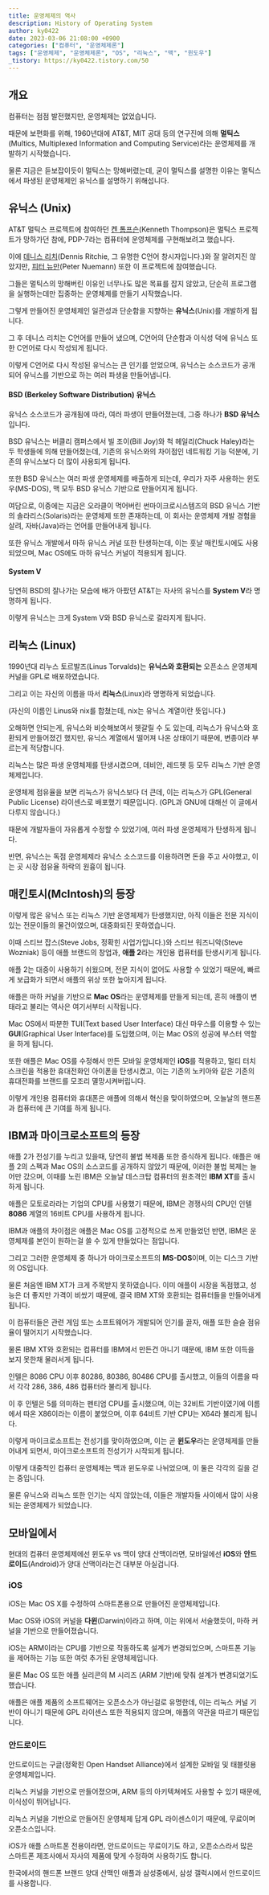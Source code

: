 ```yaml
---
title: 운영체제의 역사
description: History of Operating System
author: ky0422
date: 2023-03-06 21:08:00 +0900
categories: ["컴퓨터", "운영체제론"]
tags: ["운영체제", "운영체제론", "OS", "리눅스", "맥", "윈도우"]
_tistory: https://ky0422.tistory.com/50
---
```


## 개요

컴퓨터는 점점 발전했지만, 운영체제는 없었습니다.

때문에 보편화를 위해, 1960년대에 AT&T, MIT 공대 등의 연구진에 의해 **멀틱스**(Multics, Multiplexed Information and Computing Service)라는 운영체제를 개발하기 시작했습니다.

물론 지금은 듣보잡이듯이 멀틱스는 망해버렸는데, 굳이 멀틱스를 설명한 이유는 멀틱스에서 파생된 운영체제인 유닉스를 설명하기 위해섭니다.

## 유닉스 (Unix)

AT&T 멀틱스 프로젝트에 참여하던 [켄 톰프슨](https://en.wikipedia.org/wiki/Ken_Thompson)(Kenneth Thompson)은 멀틱스 프로젝트가 망하가던 참에, PDP-7라는 컴퓨터에 운영체제를 구현해보려고 했습니다.

이에 [데니스 리치](https://en.wikipedia.org/wiki/Dennis_Ritchie)(Dennis Ritchie, 그 유명한 C언어 창시자입니다.)와 잘 알려지진 않았지만, [피터 뉴만](https://en.wikipedia.org/wiki/Peter_G._Neumann)(Peter Nuemann) 또한 이 프로젝트에 참여했습니다.

그들은 멀틱스의 망해버린 이유인 너무나도 많은 목표를 잡지 않았고, 단순히 프로그램을 실행하는데만 집중하는 운영체제를 만들기 시작했습니다.

그렇게 만들어진 운영체제인 일관성과 단순함을 지향하는 **유닉스**(Unix)를 개발하게 됩니다.

그 후 데니스 리치는 C언어를 만들어 냈으며, C언어의 단순함과 이식성 덕에 유닉스 또한 C언어로 다시 작성되게 됩니다.

이렇게 C언어로 다시 작성된 유닉스는 큰 인기를 얻었으며, 유닉스는 소스코드가 공개되어 유닉스를 기반으로 하는 여러 파생을 만들어냅니다.

#### BSD (Berkeley Software Distribution) 유닉스

유닉스 소스코드가 공개됨에 따라, 여러 파생이 만들어졌는데, 그중 하나가 **BSD 유닉스**입니다.

BSD 유닉스는 버클리 캠퍼스에서 빌 조이(Bill Joy)와 척 헤일리(Chuck Haley)라는 두 학생들에 의해 만들어졌는데, 기존의 유닉스와의 차이점인 네트워킹 기능 덕분에, 기존의 유닉스보다 더 많이 사용되게 됩니다.

또한 BSD 유닉스는 여러 파생 운영체제를 배출하게 되는데, 우리가 자주 사용하는 윈도우(MS-DOS), 맥 모두 BSD 유닉스 기반으로 만들어지게 됩니다.

여담으로, 이중에는 지금은 오라클이 먹어버린 썬마이크로시스템즈의 BSD 유닉스 기반의 솔라리스(Solaris)라는 운영체제 또한 존재하는데, 이 회사는 운영체제 개발 경험을 살려, 자바(Java)라는 언어를 만들어내게 됩니다.

또한 유닉스 개발에서 마하 유닉스 커널 또한 탄생하는데, 이는 훗날 매킨토시에도 사용되었으며, Mac OS에도 마하 유닉스 커널이 적용되게 됩니다.

#### System V

당연히 BSD의 잘나가는 모습에 배가 아팠던 AT&T는 자사의 유닉스를 **System V**라 명명하게 됩니다.

이렇게 유닉스는 크게 System V와 BSD 유닉스로 갈라지게 됩니다.

## 리눅스 (Linux)

1990년대 리누스 토르발즈(Linus Torvalds)는 **유닉스와 호환되는** 오픈소스 운영체제 커널을 GPL로 배포하였습니다.

그리고 이는 자신의 이름을 따서 **리눅스**(Linux)라 명명하게 되었습니다.

(자신의 이름인 Linus와 nix를 합쳤는데, nix는 유닉스 계열이란 뜻입니다.)

오해하면 안되는게, 유닉스와 비슷해보여서 헷갈릴 수 도 있는데, 리눅스가 유닉스와 호환되게 만들어졌긴 했지만, 유닉스 계열에서 떨어져 나온 상태이기 때문에, 변종이라 부르는게 적당합니다.

리눅스는 많은 파생 운영체제를 탄생시켰으며, 데비안, 레드헷 등 모두 리눅스 기반 운영체제입니다.

운영체제 점유율을 보면 리눅스가 유닉스보다 더 큰데, 이는 리눅스가 GPL(General Public License) 라이센스로 배포했기 때문입니다. (GPL과 GNU에 대해선 이 글에서 다루지 않습니다.)

때문에 개발자들이 자유롭게 수정할 수 있었기에, 여러 파생 운영체제가 탄생하게 됩니다.

반면, 유닉스는 독점 운영체제라 유닉스 소스코드를 이용하려면 돈을 주고 사야했고, 이는 곳 시장 점유율 하락의 원흉이 됩니다.

## 매킨토시(McIntosh)의 등장

이렇게 많은 유닉스 또는 리눅스 기반 운영체제가 탄생했지만, 아직 이들은 전문 지식이 있는 전문이들의 물건이였으며, 대중화되진 못하였습니다.

이때 스티브 잡스(Steve Jobs, 정확힌 사업가입니다.)와 스티브 워즈니악(Steve Wozniak) 등이 애플 브랜드의 창업과, **애플 2**라는 개인용 컴퓨터를 탄생시키게 됩니다.

애플 2는 대중이 사용하기 쉬웠으며, 전문 지식이 없어도 사용할 수 있었기 때문에, 빠르게 보급화가 되면서 애플의 위상 또한 높아지게 됩니다.

애플은 마하 커널을 기반으로 **Mac OS**라는 운영체제를 만들게 되는데, 흔히 애플이 변태라고 불리는 역사은 여기서부터 시작됩니다.

Mac OS에서 따분한 TUI(Text based User Interface) 대신 마우스를 이용할 수 있는 **GUI**(Graphical User Interface)를 도입했으며, 이는 Mac OS의 성공에 부스터 역할을 하게 됩니다.

또한 애플은 Mac OS를 수정해서 만든 모바일 운영체제인 **iOS**를 적용하고, 멀티 터치 스크린을 적용한 휴대전화인 아이폰을 탄생시켰고, 이는 기존의 노키아와 같은 기존의 휴대전화를 브랜드를 모조리 멸망시켜버립니다.

이렇게 개인용 컴퓨터와 휴대폰은 애플에 의해서 혁신을 맞이하였으며, 오늘날의 핸드폰과 컴퓨터에 큰 기여를 하게 됩니다.

## IBM과 마이크로소프트의 등장

애플 2가 전성기를 누리고 있을때, 당연히 불법 복제품 또한 증식하게 됩니다. 애플은 애플 2의 스펙과 Mac OS의 소스코드를 공개하지 않았기 때문에, 이러한 불법 복제는 늘어만 갔으며, 이때를 노린 IBM은 오늘날 데스크탑 컴퓨터의 원초격인 **IBM XT**를 출시하게 됩니다.

애플은 모토로라라는 기업의 CPU를 사용했기 때문에, IBM은 경쟁사의 CPU인 인텔 **8086** 계열의 16비트 CPU를 사용하게 됩니다.

IBM과 애플의 차이점은 애플은 Mac OS를 고정적으로 쓰게 만들었던 반면, IBM은 운영체제를 본인이 원하는걸 쓸 수 있게 만들었다는 점입니다.

그리고 그러한 운영체제 중 하나가 마이크로소프트의 **MS-DOS**이며, 이는 디스크 기반의 OS입니다.

물론 처음엔 IBM XT가 크게 주목받지 못하였습니다. 이미 애플이 시장을 독점했고, 성능은 더 좋지만 가격이 비쌌기 때문에, 결국 IBM XT와 호환되는 컴퓨터들을 만들어내게 됩니다.

이 컴퓨터들은 관련 게임 또는 소프트웨어가 개발되어 인기를 끌자, 애플 또한 슬슬 점유율이 떨어지기 시작했습니다.

물론 IBM XT와 호환되는 컴퓨터를 IBM에서 만든건 아니기 때문에, IBM 또한 이득을 보지 못한채 물러서게 됩니다.

인텔은 8086 CPU 이후 80286, 80386, 80486 CPU를 출시했고, 이들의 이름을 따서 각각 286, 386, 486 컴퓨터라 불리게 됩니다.

이 후 인텔은 5를 의미하는 펜티엄 CPU를 출시했으며, 이는 32비트 기반이였기에 이름에서 따온 X86이라는 이름이 붙었으며, 이후 64비트 기반 CPU는 X64라 불리게 됩니다.

이렇게 마이크로소프트는 전성기를 맞이하였으며, 이는 곧 **윈도우**라는 운영체제를 만들어내게 되면서, 마이크로소프트의 전성기가 시작되게 됩니다.

이렇게 대중적인 컴퓨터 운영체제는 맥과 윈도우로 나뉘었으며, 이 둘은 각각의 길을 걷는 중입니다.

물론 유닉스와 리눅스 또한 인기는 식지 않았는데, 이들은 개발자들 사이에서 많이 사용되는 운영체제가 되었습니다.

## 모바일에서

현대의 컴퓨터 운영체제에선 윈도우 vs 맥이 양대 산맥이라면, 모바일에선 **iOS**와 **안드로이드**(Android)가 양대 산맥이라는건 대부분 아실겁니다.

### iOS

iOS는 Mac OS X를 수정하여 스마트폰용으로 만들어진 운영체제입니다.

Mac OS와 iOS의 커널을 **다윈**(Darwin)이라고 하며, 이는 위에서 서술했듯이, 마하 커널을 기반으로 만들어졌습니다.

iOS는 ARM이라는 CPU를 기반으로 작동하도록 설계가 변경되었으며, 스마트폰 기능을 제어하는 기능 또한 여럿 추가된 운영체제입니다.

물론 Mac OS 또한 애플 실리콘의 M 시리즈 (ARM 기반)에 맞춰 설계가 변경되었기도 했습니다.

애플은 애플 제품의 소프트웨어는 오픈소스가 아닌걸로 유명한데, 이는 리눅스 커널 기반이 아니기 때문에 GPL 라이센스 또한 적용되지 않으며, 애플의 약관을 따르기 때문입니다.

### 안드로이드

안드로이드는 구글(정확힌 Open Handset Alliance)에서 설계한 모바일 및 태블릿용 운영체제입니다.

리눅스 커널을 기반으로 만들어졌으며, ARM 등의 아키텍쳐에도 사용할 수 있기 때문에, 이식성이 뛰어납니다.

리눅스 커널을 기반으로 만들어진 운영체제 답게 GPL 라이센스이기 때문에, 무료이며 오픈소스입니다.

iOS가 애플 스마트폰 전용이라면, 안드로이드는 무료이기도 하고, 오픈소스라서 많은 스마트폰 제조사에서 자사의 제품에 맞게 수정하여 사용하기도 합니다.

한국에서의 핸드폰 브랜드 양대 산맥인 애플과 삼성중에서, 삼성 갤럭시에서 안드로이드를 사용합니다.
